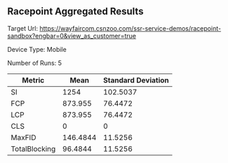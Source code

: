 ## Racepoint Aggregated Results

Target Url:
https://wayfaircom.csnzoo.com/ssr-service-demos/racepoint-sandbox?engbar=0&view_as_customer=true

Device Type: Mobile

Number of Runs: 5

| Metric        | Mean     | Standard Deviation |
| ------------- | -------- | ------------------ |
| SI            | 1254     | 102.5037           |
| FCP           | 873.955  | 76.4472            |
| LCP           | 873.955  | 76.4472            |
| CLS           | 0        | 0                  |
| MaxFID        | 146.4844 | 11.5256            |
| TotalBlocking | 96.4844  | 11.5256            |
